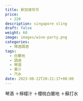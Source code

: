 ```yaml
---
title: 新加坡司令
price:
  - 220
description: singapore sling
draft: false
weight: 60
image: images/wine-party.png
categories:
  - 啤酒調酒
tags:
  - 白蘭地
  - 調酒
  - 琴酒
  - 果汁
  - 汽水
date: 2023-08-22T20:21:17+08:00
---
```

琴酒 ＋檸檬汁 ＋櫻桃白蘭地 ＋蘇打水